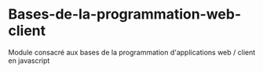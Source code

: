 # Bases-de-la-programmation-web-client
Module consacré aux bases de la programmation d'applications web / client en javascript
